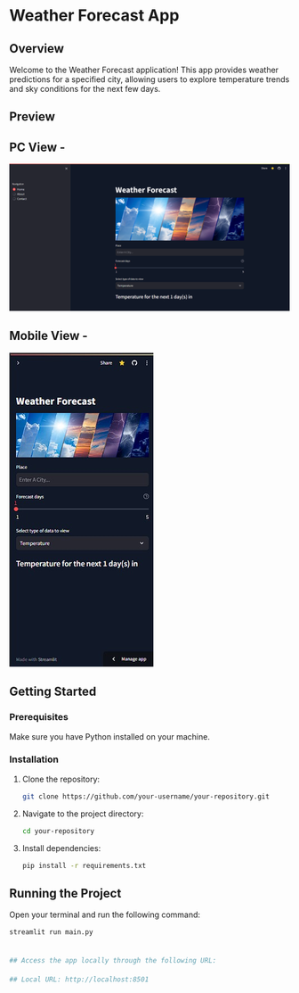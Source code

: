 # Weather Forecast App

## Overview

Welcome to the Weather Forecast application! This app provides weather predictions for a specified city, allowing users to explore temperature trends and sky conditions for the next few days.

## Preview



## PC View - 
<img src="images/weather site preview.png">

## Mobile View - 
<img src="images/weather site preview mobile.png.jpg">

## Getting Started

### Prerequisites

Make sure you have Python installed on your machine.

### Installation

1. Clone the repository:

    ```bash
    git clone https://github.com/your-username/your-repository.git
    ```

2. Navigate to the project directory:

    ```bash
    cd your-repository
    ```

3. Install dependencies:

    ```bash
    pip install -r requirements.txt
    ```

## Running the Project

Open your terminal and run the following command:

```bash
streamlit run main.py


## Access the app locally through the following URL:

## Local URL: http://localhost:8501
